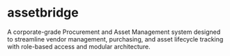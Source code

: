 # assetbridge
A corporate-grade Procurement and Asset Management system designed to streamline vendor management, purchasing, and asset lifecycle tracking with role-based access and modular architecture.
